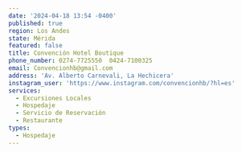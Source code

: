 ```yaml
---
date: '2024-04-18 13:54 -0400'
published: true
region: Los Andes
state: Mérida
featured: false
title: Convención Hotel Boutique
phone_number: 0274-7725550  0424-7100325
email: Convencionhb@gmail.com
address: 'Av. Alberto Carnevali, La Hechicera'
instagram_user: 'https://www.instagram.com/convencionhb/?hl=es'
services:
  - Excursiones Locales
  - Hospedaje
  - Servicio de Reservación
  - Restaurante
types:
  - Hospedaje
---
```


